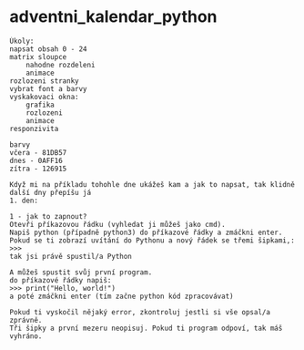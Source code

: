 # adventni_kalendar_python
    Úkoly:
    napsat obsah 0 - 24
    matrix sloupce
        nahodne rozdeleni
        animace
    rozlozeni stranky
    vybrat font a barvy
    vyskakovaci okna:
        grafika
        rozlozeni
        animace
    responzivita
    
    barvy
    včera - 81DB57
    dnes - 0AFF16
    zítra - 126915
    
    Když mi na příkladu tohohle dne ukážeš kam a jak to napsat, tak klidně další dny přepíšu já
    1. den:
    
    1 - jak to zapnout?
    Otevři příkazovou řádku (vyhledat ji můžeš jako cmd).
    Napiš python (případně python3) do příkazové řádky a zmáčkni enter. 
    Pokud se ti zobrazí uvítání do Pythonu a nový řádek se třemi šipkami,:
    >>>
    tak jsi právě spustil/a Python
    
    A můžeš spustit svůj první program.
    do příkazové řádky napiš:
    >>> print("Hello, world!")
    a poté zmáčkni enter (tím začne python kód zpracovávat)

    Pokud ti vyskočil nějaký error, zkontroluj jestli si vše opsal/a zprávně.
    Tři šipky a první mezeru neopisuj. Pokud ti program odpoví, tak máš vyhráno.

